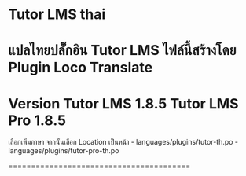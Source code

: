 # Tutor LMS thai
แปลไทยปลั๊กอิน Tutor LMS
ไฟล์นี้สร้างโดย Plugin Loco Translate
========================================

Version
Tutor LMS 1.8.5
Tutor LMS Pro 1.8.5
========================================

เลือกเพิ่มภาษา จากนั้นเลือก Location เป็นหน้า
    - languages/plugins/tutor-th.po
    - languages/plugins/tutor-pro-th.po

========================================
